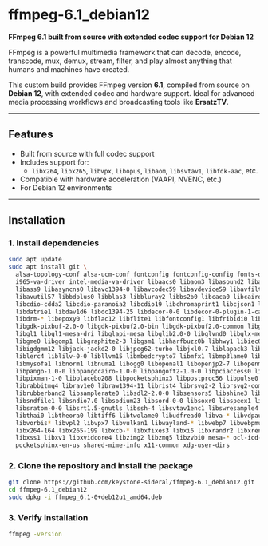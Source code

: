 # ffmpeg-6.1_debian12

**FFmpeg 6.1 built from source with extended codec support for Debian 12**

FFmpeg is a powerful multimedia framework that can decode, encode, transcode, mux, demux, stream, filter, and play almost anything that humans and machines have created.

This custom build provides FFmpeg version **6.1**, compiled from source on **Debian 12**, with extended codec and hardware support. Ideal for advanced media processing workflows and broadcasting tools like **ErsatzTV**.

---

## Features

- Built from source with full codec support
- Includes support for:
  - `libx264`, `libx265`, `libvpx`, `libopus`, `libaom`, `libsvtav1`, `libfdk-aac`, etc.
- Compatible with hardware acceleration (VAAPI, NVENC, etc.)
- For Debian 12 environments

---

## Installation

### 1. Install dependencies

```bash
sudo apt update
sudo apt install git \
  alsa-topology-conf alsa-ucm-conf fontconfig fontconfig-config fonts-dejavu-core \
  i965-va-driver intel-media-va-driver libaacs0 libaom3 libasound2 libasound2-data \
  libass9 libasyncns0 libavc1394-0 libavcodec59 libavdevice59 libavfilter8 libavformat59 \
  libavutil57 libbdplus0 libblas3 libbluray2 libbs2b0 libcaca0 libcairo-gobject2 libcairo2 \
  libcdio-cdda2 libcdio-paranoia2 libcdio19 libchromaprint1 libcjson1 libcodec2-1.0 \
  libdatrie1 libdav1d6 libdc1394-25 libdecor-0-0 libdecor-0-plugin-1-cairo libdeflate0 \
  libdrm-* libepoxy0 libflac12 libflite1 libfontconfig1 libfribidi0 libgbm1 \
  libgdk-pixbuf-2.0-0 libgdk-pixbuf2.0-bin libgdk-pixbuf2.0-common libgfortran5 \
  libgl1 libgl1-mesa-dri libglapi-mesa libglib2.0-0 libglvnd0 libglx-mesa0 libglx0 \
  libgme0 libgomp1 libgraphite2-3 libgsm1 libharfbuzz0b libhwy1 libiec61883-0 \
  libigdgmm12 libjack-jackd2-0 libjpeg62-turbo libjxl0.7 liblapack3 liblcms2-2 \
  liblerc4 liblilv-0-0 libllvm15 libmbedcrypto7 libmfx1 libmp3lame0 libmpg123-0 \
  libmysofa1 libnorm1 libnuma1 libogg0 libopenal1 libopenjp2-7 libopenmpt0 libopus0 \
  libpango-1.0-0 libpangocairo-1.0-0 libpangoft2-1.0-0 libpciaccess0 libpgm-5.3-0 \
  libpixman-1-0 libplacebo208 libpocketsphinx3 libpostproc56 libpulse0 libquadmath0 \
  librabbitmq4 librav1e0 libraw1394-11 librist4 librsvg2-2 librsvg2-common \
  librubberband2 libsamplerate0 libsdl2-2.0-0 libsensors5 libshine3 libsnappy1v5 \
  libsndfile1 libsndio7.0 libsodium23 libsord-0-0 libsoxr0 libspeex1 libsphinxbase3 \
  libsratom-0-0 libsrt1.5-gnutls libssh-4 libsvtav1enc1 libswresample4 libswscale6 \
  libthai0 libtheora0 libtiff6 libtwolame0 libudfread0 libva-* libvdpau* libvidstab1.1 \
  libvorbis* libvpl2 libvpx7 libvulkan1 libwayland-* libwebp7 libwebpmux3 \
  libx264-164 libx265-199 libxcb-* libxfixes3 libxi6 libxrandr2 libxrender1 \
  libxss1 libxv1 libxvidcore4 libzimg2 libzmq5 libzvbi0 mesa-* ocl-icd-libopencl1 \
  pocketsphinx-en-us shared-mime-info x11-common xdg-user-dirs
```

### 2. Clone the repository and install the package
```bash
git clone https://github.com/keystone-sideral/ffmpeg-6.1_debian12.git
cd ffmpeg-6.1_debian12
sudo dpkg -i ffmpeg_6.1-0+deb12u1_amd64.deb
```

### 3. Verify installation
```bash
ffmpeg -version
```

